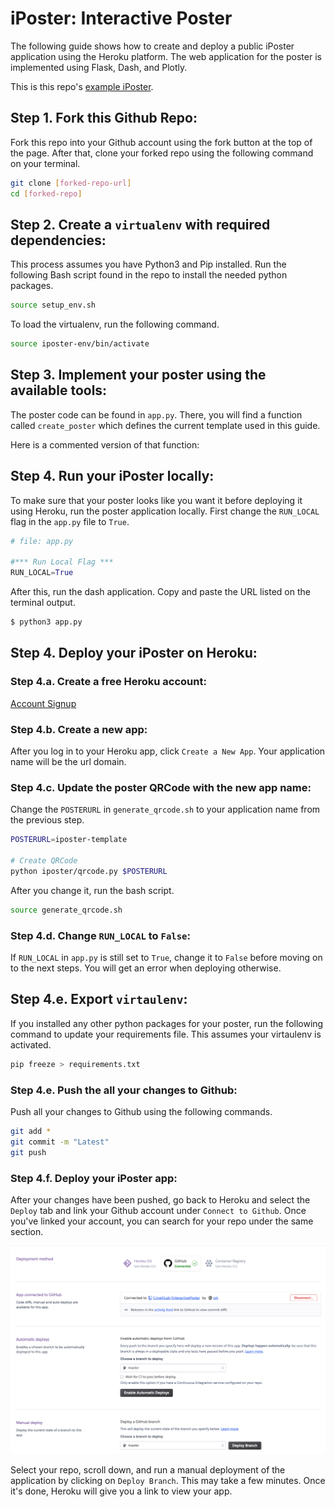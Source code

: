 # iPoster: Interactive Poster
The following guide shows how to create and deploy a public
iPoster application using the Heroku platform.
The web application for the poster is implemented using
Flask, Dash, and Plotly.

This is this repo's [example iPoster](https://iposter-template.herokuapp.com/).

## Step 1. Fork this Github Repo:
Fork this repo into your Github account using the fork button at the
top of the page. After that, clone your forked repo using the
following command on your terminal.
```bash
git clone [forked-repo-url]
cd [forked-repo]
```

## Step 2. Create a `virtualenv` with required dependencies:
This process assumes you have Python3 and Pip installed.
Run the following Bash script found in the repo to
install the needed python packages.

```bash
source setup_env.sh
```

To load the virtualenv, run the following command.

```bash
source iposter-env/bin/activate
```

## Step 3. Implement your poster using the available tools:
The poster code can be found in `app.py`. There, you will find a function
called `create_poster` which defines the current template used in this guide.

Here is a commented version of that function:

## Step 4. Run your iPoster locally:
To make sure that your poster looks like you want it before deploying it
using Heroku, run the poster application locally. First change the
`RUN_LOCAL` flag in the `app.py` file to `True`.

```python
# file: app.py

#*** Run Local Flag ***
RUN_LOCAL=True
```

After this, run the dash application. Copy and paste the URL listed on the
terminal output.

```bash
$ python3 app.py
```

## Step 4. Deploy your iPoster on Heroku:

### Step 4.a. Create a free Heroku account:
[Account Signup](https://signup.heroku.com)

### Step 4.b. Create a new app:
After you log in to your Heroku app, click `Create a New App`.
Your application name will be the url domain.

### Step 4.c. Update the poster QRCode with the new app name:
Change the `POSTERURL` in `generate_qrcode.sh` to your application name from the
previous step.

```bash
POSTERURL=iposter-template

# Create QRCode
python iposter/qrcode.py $POSTERURL
```

After you change it, run the bash script.

```bash
source generate_qrcode.sh
```

### Step 4.d. Change `RUN_LOCAL` to `False`:
If `RUN_LOCAL` in `app.py` is still set to `True`, change it to `False` before moving
on to the next steps. You will get an error when deploying otherwise.

## Step 4.e. Export `virtaulenv`:
If you installed any other python packages for your poster,
run the following command to update your requirements file. This
assumes your virtaulenv is activated.

```bash
pip freeze > requirements.txt

```
### Step 4.e. Push the all your changes to Github:
Push all your changes to Github using the following commands.

```bash
git add *
git commit -m "Latest"
git push
```

### Step 4.f. Deploy your iPoster app:
After your changes have been pushed, go back to Heroku and
select the `Deploy` tab and link your Github account under
`Connect to Github`. Once you've linked your account, you can search for your repo
under the same section.

![](heroku_screenshot.png)

Select your repo, scroll down, and run a manual deployment of the application
by clicking on `Deploy Branch`. This may take a few minutes. Once it's done,
Heroku will give you a link to view your app.
